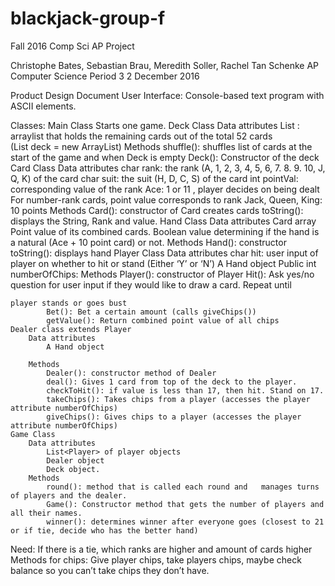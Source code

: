 # blackjack-group-f
Fall 2016 Comp Sci AP Project

Christophe Bates, Sebastian Brau, Meredith Soller, Rachel Tan
Schenke
AP Computer Science Period 3
2 December 2016


Product Design Document
User Interface:
Console-based text program with ASCII elements. 


Classes:
	Main Class
		Starts one game.
	Deck Class
		Data attributes
			List <Cards>: arraylist that holds the remaining cards out of the total 52 cards 			
   (List<Card> deck = new ArrayList<Card>)
		Methods
			shuffle(): shuffles list of cards at the start of the game and when Deck is empty
			Deck(): Constructor of the deck
	Card Class
		Data attributes
			char rank: the rank (A, 1, 2, 3, 4, 5, 6, 7. 8. 9. 10, J, Q, K) of the card
			char suit: the suit (H, D, C, S) of the card
			int pointVal: corresponding value of the rank 
			Ace: 1 or 11 , player decides on being dealt
			For number-rank cards, point value corresponds to rank
			Jack, Queen, King: 10 points
		Methods
			Card(): constructor of Card creates cards
			toString(): displays the String, Rank and value.
	Hand Class
		Data attributes
			Card array
			Point value of its combined cards.
			Boolean value determining if the hand is a natural (Ace + 10 point card) or not.
		Methods
			Hand(): constructor
			toString(): displays hand 
	Player Class
		Data attributes
			char hit: user input of player on whether to hit or stand (Either ‘Y’ or ‘N’)
			A Hand object
			Public int numberOfChips: 
		Methods
			Player(): constructor of Player
			Hit(): Ask yes/no question for user input if they would like to draw a card. Repeat until 		

	player stands or goes bust
			Bet(): Bet a certain amount (calls giveChips())
			getValue(): Return combined point value of all chips
	Dealer class extends Player
		Data attributes
 			A Hand object

		Methods
			Dealer(): constructor method of Dealer
			deal(): Gives 1 card from top of the deck to the player. 
			checkToHit(): if value is less than 17, then hit. Stand on 17.
			takeChips(): Takes chips from a player (accesses the player attribute numberOfChips)
			giveChips(): Gives chips to a player (accesses the player attribute numberOfChips)
	Game Class
 		Data attributes
			List<Player> of player objects
			Dealer object
			Deck object.
 		Methods
			round(): method that is called each round and	manages turns of players and the dealer.
			Game(): Constructor method that gets the number of players and all their names.
			winner(): determines winner after everyone goes (closest to 21 or if tie, decide who has the better hand)

Need:
If there is a tie, which ranks are higher and amount of cards higher
Methods for chips: Give player chips, take players chips, maybe check balance so you can’t take chips they don’t have.
 

